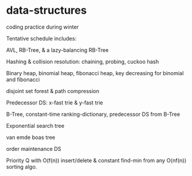 # data-structures
coding practice during winter

Tentative schedule includes:

  AVL, RB-Tree, & a lazy-balancing RB-Tree
  
  Hashing & collision resolution: chaining, probing, cuckoo hash
  
  Binary heap, binomial heap, fibonacci heap, key decreasing for binomial and fibonacci
  
  disjoint set forest & path compression
  
  Predecessor DS: x-fast trie & y-fast trie
  
  B-Tree, constant-time ranking-dictionary, predecessor DS from B-Tree
  
  Exponential search tree
  
  van emde boas tree
  
  order maintenance DS
  
  Priority Q with O(f(n)) insert/delete & constant find-min from any O(nf(n)) sorting algo.
